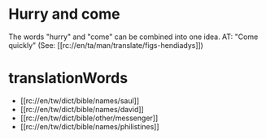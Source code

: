 # Hurry and come

The words "hurry" and "come" can be combined into one idea. AT: "Come quickly" (See: [[rc://en/ta/man/translate/figs-hendiadys]])

# translationWords

* [[rc://en/tw/dict/bible/names/saul]]
* [[rc://en/tw/dict/bible/names/david]]
* [[rc://en/tw/dict/bible/other/messenger]]
* [[rc://en/tw/dict/bible/names/philistines]]